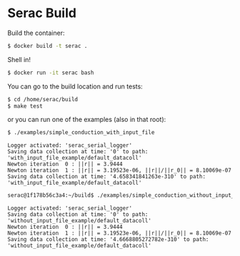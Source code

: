# Serac Build

Build the container:

```bash
$ docker build -t serac .
```

Shell in!

```bash
$ docker run -it serac bash
```

You can go to the build location and run tests:

```bash
$ cd /home/serac/build
$ make test
```

or you can run one of the examples (also in that root):

```bash
$ ./examples/simple_conduction_with_input_file 
```
```console
Logger activated: 'serac_serial_logger'
Saving data collection at time: '0' to path: 'with_input_file_example/default_datacoll'
Newton iteration  0 : ||r|| = 3.9444
Newton iteration  1 : ||r|| = 3.19523e-06, ||r||/||r_0|| = 8.10069e-07
Saving data collection at time: '4.658341841263e-310' to path: 'with_input_file_example/default_datacoll'
```
```bash
serac@1f178b56c3a4:~/build$ ./examples/simple_conduction_without_input_file 
```
```console
Logger activated: 'serac_serial_logger'
Saving data collection at time: '0' to path: 'without_input_file_example/default_datacoll'
Newton iteration  0 : ||r|| = 3.9444
Newton iteration  1 : ||r|| = 3.19523e-06, ||r||/||r_0|| = 8.10069e-07
Saving data collection at time: '4.6668805272782e-310' to path: 'without_input_file_example/default_datacoll'
```
